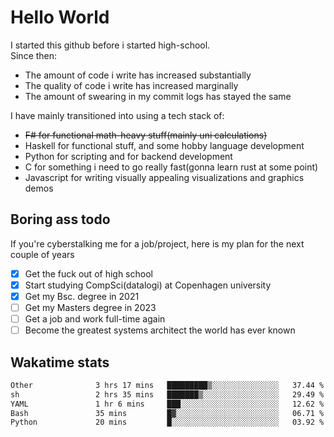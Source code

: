 # Hello World

I started this github before i started high-school.  
Since then:
- The amount of code i write has increased substantially
- The quality of code i write has increased marginally
- The amount of swearing in my commit logs has stayed the same

I have mainly transitioned into using a tech stack of:
- ~~F# for functional math-heavy stuff(mainly uni calculations)~~
- Haskell for functional stuff, and some hobby language development
- Python for scripting and for backend development
- C for something i need to go really fast(gonna learn rust at some point)
- Javascript for writing visually appealing visualizations and graphics demos

## Boring ass todo
If you're cyberstalking me for a job/project, here is my plan for the next couple of years
- [x] Get the fuck out of high school
- [x] Start studying CompSci(datalogi) at Copenhagen university
- [x] Get my Bsc. degree in 2021
- [ ] Get my Masters degree in 2023
- [ ] Get a job and work full-time again
- [ ] Become the greatest systems architect the world has ever known

## Wakatime stats
<!--START_SECTION:waka-->

```txt
Other              3 hrs 17 mins   █████████▒░░░░░░░░░░░░░░░   37.44 %
sh                 2 hrs 35 mins   ███████▒░░░░░░░░░░░░░░░░░   29.49 %
YAML               1 hr 6 mins     ███░░░░░░░░░░░░░░░░░░░░░░   12.62 %
Bash               35 mins         █▓░░░░░░░░░░░░░░░░░░░░░░░   06.71 %
Python             20 mins         █░░░░░░░░░░░░░░░░░░░░░░░░   03.92 %
```

<!--END_SECTION:waka-->
